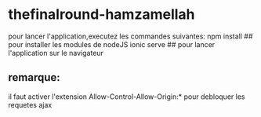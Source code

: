 # thefinalround-hamzamellah
pour lancer l'application,executez les commandes suivantes:
npm install ## pour installer les modules de nodeJS
ionic serve ## pour lancer l'application sur le navigateur

## remarque:
il faut activer l'extension Allow-Control-Allow-Origin:* pour debloquer les requetes ajax
